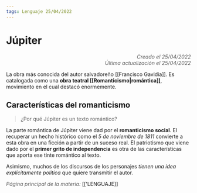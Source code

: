 ```yaml
---
tags: Lenguaje 25/04/2022
---
```


# Júpiter
<div style="text-align: right; opacity: 0.7; font-style: italic;">Creado el 25/04/2022</div>
<div style="text-align: right; opacity: 0.7; font-style: italic;">Última actualización el 25/04/2022</div>

La obra más conocida del autor salvadoreño [[Francisco Gavidia]]. Es catalogada como una **obra teatral [[Romanticismo|romántica]]**, movimiento en el cual destacó enormemente.

## Características del romanticismo

> ¿Por qué Júpiter es un texto romántico?

La parte romántica de Júpiter viene dad por el **romanticismo social**. El recuperar un hecho histórico como el *5 de noviembre de 1811* convierte a esta obra en una ficción a partir de un suceso real. El patriotismo que viene dado por el **primer grito de independencia** es otra de las características que aporta ese tinte romántico al texto.

Asimismo, muchos de los discursos de los personajes *tienen una idea explícitamente política* que quiere transmitir el autor.



<span style="opacity: 0.7; font-style: italic;">Página principal de la materia:</span> [['LENGUAJE]]